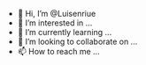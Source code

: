 - 👋 Hi, I’m @Luisenriue
- 👀 I’m interested in ...
- 🌱 I’m currently learning ...
- 💞️ I’m looking to collaborate on ...
- 📫 How to reach me ...

<!---
Luisenriue/Luisenriue is a ✨ special ✨ repository because its `README.md` (this file) appears on your GitHub profile.
You can click the Preview link to take a look at your changes.
--->
